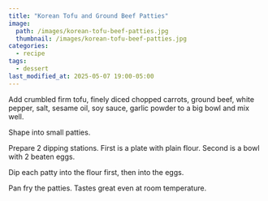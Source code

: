 ```yaml
---
title: "Korean Tofu and Ground Beef Patties"
image: 
  path: /images/korean-tofu-beef-patties.jpg
  thumbnail: /images/korean-tofu-beef-patties.jpg
categories:
  - recipe
tags:
  - dessert
last_modified_at: 2025-05-07 19:00-05:00
---
```


Add crumbled firm tofu, finely diced chopped carrots, ground beef, white pepper, salt, sesame oil, soy sauce, garlic powder to a big bowl and mix well.

Shape into small patties.

Prepare 2 dipping stations. First is a plate with plain flour. Second is a bowl with 2 beaten eggs.

Dip each patty into the flour first, then into the eggs.

Pan fry the patties. Tastes great even at room temperature.

